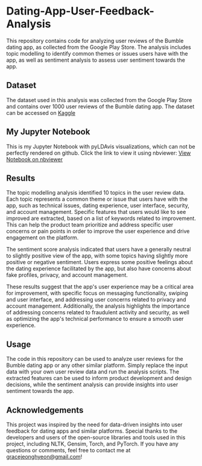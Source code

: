 # Dating-App-User-Feedback-Analysis

This repository contains code for analyzing user reviews of the Bumble dating app, as collected from the Google Play Store. The analysis includes topic modelling to identify common themes or issues users have with the app, as well as sentiment analysis to assess user sentiment towards the app.

## Dataset
The dataset used in this analysis was collected from the Google Play Store and contains over 1000 user reviews of the Bumble dating app. The dataset can be accessed on [Kaggle](https://www.kaggle.com/datasets/shivkumarganesh/bumble-dating-app-google-play-store-review)

## My Jupyter Notebook
This is my Jupyter Notebook with pyLDAvis visualizations, which can not be perfectly rendered on github. Click the link to view it using nbviewer:
[View Notebook on nbviewer](https://nbviewer.org/github/junghyori/Dating-App-User-Feedback-Analysis/blob/main/Bumble%20User%20Feedback%20Analysis.ipynb)

## Results
The topic modelling analysis identified 10 topics in the user review data. Each topic represents a common theme or issue that users have with the app, such as technical issues, dating experience, user interface, security, and account management. Specific features that users would like to see improved are extracted, based on a list of keywords related to improvement. This can help the product team prioritize and address specific user concerns or pain points in order to improve the user experience and drive engagement on the platform.

The sentiment score analysis indicated that users have a generally neutral to slightly positive view of the app, with some topics having slightly more positive or negative sentiment. Users express some positive feelings about the dating experience facilitated by the app, but also have concerns about fake profiles, privacy, and account management.

These results suggest that the app's user experience may be a critical area for improvement, with specific focus on messaging functionality, swiping and user interface, and addressing user concerns related to privacy and account management. Additionally, the analysis highlights the importance of addressing concerns related to fraudulent activity and security, as well as optimizing the app's technical performance to ensure a smooth user experience.

## Usage
The code in this repository can be used to analyze user reviews for the Bumble dating app or any other similar platform. Simply replace the input data with your own user review data and run the analysis scripts. The extracted features can be used to inform product development and design decisions, while the sentiment analysis can provide insights into user sentiment towards the app.

## Acknowledgements
This project was inspired by the need for data-driven insights into user feedback for dating apps and similar platforms. Special thanks to the developers and users of the open-source libraries and tools used in this project, including NLTK, Gensim, Torch, and PyTorch. If you have any questions or comments, feel free to contact me at gracejeonghyeon@gmail.com!
